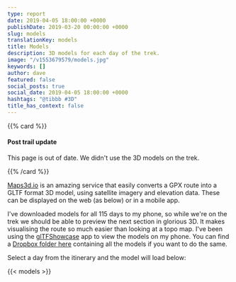 ```yaml
---
type: report
date: 2019-04-05 18:00:00 +0000
publishDate: 2019-03-20 00:00:00 +0000
slug: models
translationKey: models
title: Models
description: 3D models for each day of the trek.
image: "/v1553679579/models.jpg"
keywords: []
author: dave
featured: false
social_posts: true
social_date: 2019-04-05 18:00:00 +0000
hashtags: "@tibbb #3D"
title_has_context: false
---
```


{{% card %}}

#### Post trail update

This page is out of date. We didn't use the 3D models on the trek.

{{% /card %}}

[Maps3d.io](https://maps3d.io/) is an amazing service that easily converts a GPX route into a GLTF format 3D model, using satellite imagery and elevation data. These can be displayed on the web (as below) or in a mobile app. 

I've downloaded models for all 115 days to my phone, so while we're on the trek we should be able to preview the next section in glorious 3D. It makes visualising the route so much easier than looking at a topo map. I've been using the [glTFShowcase](https://www.vispolygon.com/) app to view the models on my phone. You can find a [Dropbox folder here](https://www.dropbox.com/sh/cjp3cn26qqxgx6g/AAAyDiNInCspvUKdjmAKPodna?dl=0) containing all the models if you want to do the same.

Select a day from the itinerary and the model will load below:

{{< models >}}
